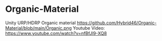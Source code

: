 # Organic-Material
Unity URP/HDRP Organic material
https://github.com/Hybrid46/Organic-Material/blob/main/Organic.png
Youtube Video:
https://www.youtube.com/watch?v=nfBfJl9-XQ8

